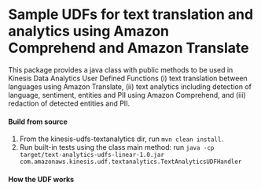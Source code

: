 # Sample UDFs for text translation and analytics using Amazon Comprehend and Amazon Translate

This package provides a java class with public methods to be used in Kinesis Data Analytics User Defined Functions (i) text translation between languages using Amazon Translate, (ii) text analytics including detection of language, sentiment, entities and PII using Amazon Comprehend, and (iii) redaction of detected entities and PII.

#### Build from source

1. From the kinesis-udfs-textanalytics dir, run `mvn clean install`.
2. Run built-in tests using the class main method: run `java -cp target/text-analytics-udfs-linear-1.0.jar com.amazonaws.kinesis.udf.textanalytics.TextAnalyticsUDFHandler` 



#### How the UDF works

